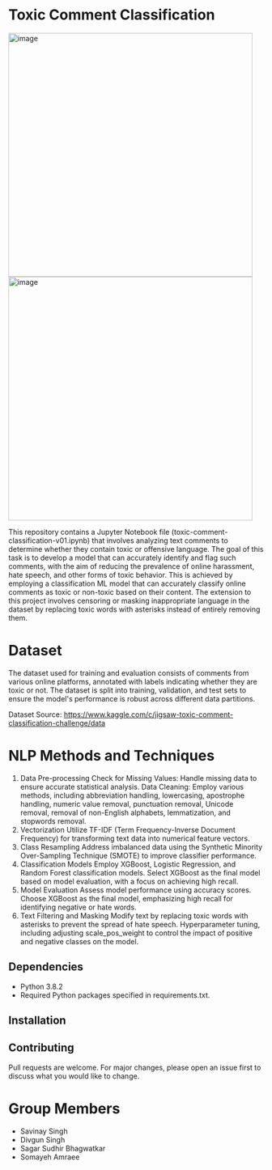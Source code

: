 # Toxic Comment Classification
<img width="482" alt="image" src="https://github.com/SavinaySingh/Toxic-Comment-Classification/assets/21008903/d905d299-69d3-4a72-aac4-3f4699f96622"><img width="482" alt="image" src="https://github.com/SavinaySingh/Toxic-Comment-Classification/assets/21008903/0111bd0c-647b-4c6b-9d4e-17a01ab5d72e">

This repository contains a Jupyter Notebook file (toxic-comment-classification-v01.ipynb) that involves analyzing text comments to determine whether they contain toxic or offensive language. The goal of this task is to develop a model that can accurately identify and flag such comments, with the aim of reducing the prevalence of online harassment, hate speech, and other forms of toxic behavior. This is achieved by employing a classification ML model that can accurately classify online comments as toxic or non-toxic based on their content. The extension to this project involves censoring or masking inappropriate language in the dataset by replacing toxic words with asterisks instead of entirely removing them. 

# Dataset
The dataset used for training and evaluation consists of comments from various online platforms, annotated with labels indicating whether they are toxic or not. The dataset is split into training, validation, and test sets to ensure the model's performance is robust across different data partitions.

Dataset Source: https://www.kaggle.com/c/jigsaw-toxic-comment-classification-challenge/data

# NLP Methods and Techniques
1. Data Pre-processing
Check for Missing Values: Handle missing data to ensure accurate statistical analysis.
Data Cleaning: Employ various methods, including abbreviation handling, lowercasing, apostrophe handling, numeric value removal, punctuation removal, Unicode removal, removal of non-English alphabets, lemmatization, and stopwords removal.
2. Vectorization
Utilize TF-IDF (Term Frequency-Inverse Document Frequency) for transforming text data into numerical feature vectors.
3. Class Resampling
Address imbalanced data using the Synthetic Minority Over-Sampling Technique (SMOTE) to improve classifier performance.
4. Classification Models
Employ XGBoost, Logistic Regression, and Random Forest classification models.
Select XGBoost as the final model based on model evaluation, with a focus on achieving high recall.
5. Model Evaluation
Assess model performance using accuracy scores.
Choose XGBoost as the final model, emphasizing high recall for identifying negative or hate words.
6. Text Filtering and Masking
Modify text by replacing toxic words with asterisks to prevent the spread of hate speech.
Hyperparameter tuning, including adjusting scale_pos_weight to control the impact of positive and negative classes on the model.

## Dependencies
- Python 3.8.2
- Required Python packages specified in requirements.txt.
## Installation

## Contributing
Pull requests are welcome. For major changes, please open an issue first to discuss what you would like to change.

# Group Members
- Savinay Singh
- Divgun Singh
- Sagar Sudhir Bhagwatkar
- Somayeh Amraee
